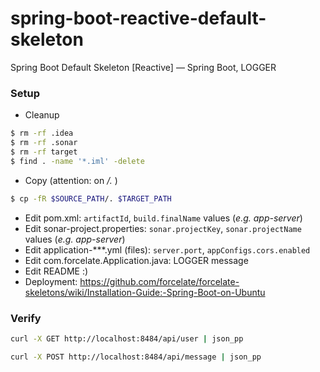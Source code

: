 # spring-boot-reactive-default-skeleton
Spring Boot Default Skeleton [Reactive] — Spring Boot, LOGGER

### Setup 
* Cleanup

```bash
$ rm -rf .idea
$ rm -rf .sonar
$ rm -rf target
$ find . -name '*.iml' -delete
```
* Copy (attention: on */.* )

```bash
$ cp -fR $SOURCE_PATH/. $TARGET_PATH
```

* Edit pom.xml: `artifactId`, `build.finalName` values (*e.g. app-server*)
* Edit sonar-project.properties: `sonar.projectKey`, `sonar.projectName` values (*e.g. app-server*)
* Edit application-***.yml (files): `server.port`, `appConfigs.cors.enabled`
* Edit com.forcelate.Application.java: LOGGER message
* Edit README :)
* Deployment: https://github.com/forcelate/forcelate-skeletons/wiki/Installation-Guide:-Spring-Boot-on-Ubuntu

### Verify

```bash
curl -X GET http://localhost:8484/api/user | json_pp
```

```bash
curl -X POST http://localhost:8484/api/message | json_pp
```